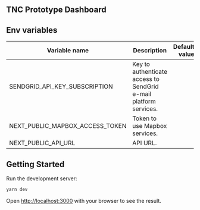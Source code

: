 ## TNC Prototype Dashboard

## Env variables

| Variable name           | Description                                                             |  Default value                      |
|-------------------------|-------------------------------------------------------------------------|------------------------------------:|
| SENDGRID_API_KEY_SUBSCRIPTION  | Key to authenticate access to SendGrid e-mail platform services.  |    |
| NEXT_PUBLIC_MAPBOX_ACCESS_TOKEN  |  Token to use Mapbox services.  |    |
| NEXT_PUBLIC_API_URL  |  API URL.  |    |



## Getting Started

Run the development server:

```bash
yarn dev
```

Open [http://localhost:3000](http://localhost:3000) with your browser to see the result.
